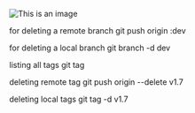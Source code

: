 ![This is an image](./bg.jpg)

for deleting  a remote branch
git push origin :dev

for deleting a local branch
git branch -d dev



 listing all tags
git tag 


deleting remote tag
git push origin --delete v1.7

deleting local tags
git tag -d v1.7
